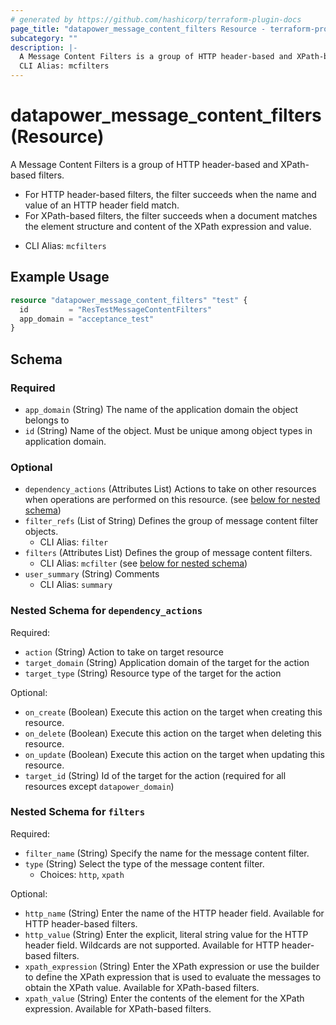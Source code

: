 ```yaml
---
# generated by https://github.com/hashicorp/terraform-plugin-docs
page_title: "datapower_message_content_filters Resource - terraform-provider-datapower"
subcategory: ""
description: |-
  A Message Content Filters is a group of HTTP header-based and XPath-based filters. For HTTP header-based filters, the filter succeeds when the name and value of an HTTP header field match.For XPath-based filters, the filter succeeds when a document matches the element structure and content of the XPath expression and value.
  CLI Alias: mcfilters
---
```


# datapower_message_content_filters (Resource)

A Message Content Filters is a group of HTTP header-based and XPath-based filters. <ul><li>For HTTP header-based filters, the filter succeeds when the name and value of an HTTP header field match.</li><li>For XPath-based filters, the filter succeeds when a document matches the element structure and content of the XPath expression and value.</li></ul>
  - CLI Alias: `mcfilters`

## Example Usage

```terraform
resource "datapower_message_content_filters" "test" {
  id         = "ResTestMessageContentFilters"
  app_domain = "acceptance_test"
}
```

<!-- schema generated by tfplugindocs -->
## Schema

### Required

- `app_domain` (String) The name of the application domain the object belongs to
- `id` (String) Name of the object. Must be unique among object types in application domain.

### Optional

- `dependency_actions` (Attributes List) Actions to take on other resources when operations are performed on this resource. (see [below for nested schema](#nestedatt--dependency_actions))
- `filter_refs` (List of String) Defines the group of message content filter objects.
  - CLI Alias: `filter`
- `filters` (Attributes List) Defines the group of message content filters.
  - CLI Alias: `mcfilter` (see [below for nested schema](#nestedatt--filters))
- `user_summary` (String) Comments
  - CLI Alias: `summary`

<a id="nestedatt--dependency_actions"></a>
### Nested Schema for `dependency_actions`

Required:

- `action` (String) Action to take on target resource
- `target_domain` (String) Application domain of the target for the action
- `target_type` (String) Resource type of the target for the action

Optional:

- `on_create` (Boolean) Execute this action on the target when creating this resource.
- `on_delete` (Boolean) Execute this action on the target when deleting this resource.
- `on_update` (Boolean) Execute this action on the target when updating this resource.
- `target_id` (String) Id of the target for the action (required for all resources except `datapower_domain`)


<a id="nestedatt--filters"></a>
### Nested Schema for `filters`

Required:

- `filter_name` (String) Specify the name for the message content filter.
- `type` (String) Select the type of the message content filter.
  - Choices: `http`, `xpath`

Optional:

- `http_name` (String) Enter the name of the HTTP header field. Available for HTTP header-based filters.
- `http_value` (String) Enter the explicit, literal string value for the HTTP header field. Wildcards are not supported. Available for HTTP header-based filters.
- `xpath_expression` (String) Enter the XPath expression or use the builder to define the XPath expression that is used to evaluate the messages to obtain the XPath value. Available for XPath-based filters.
- `xpath_value` (String) Enter the contents of the element for the XPath expression. Available for XPath-based filters.
